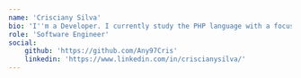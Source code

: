 ```yaml
---
name: 'Crisciany Silva'
bio: 'I''m a Developer. I currently study the PHP language with a focus on the Laravel framework. I have professional experience in PHP on a web-oriented system and some system maintenance such as screen creation, reports with jasper reports and mpdf and system versioning with git.'
role: 'Software Engineer'
social:
    github: 'https://github.com/Any97Cris'
    linkedin: 'https://www.linkedin.com/in/criscianysilva/'
---
```

